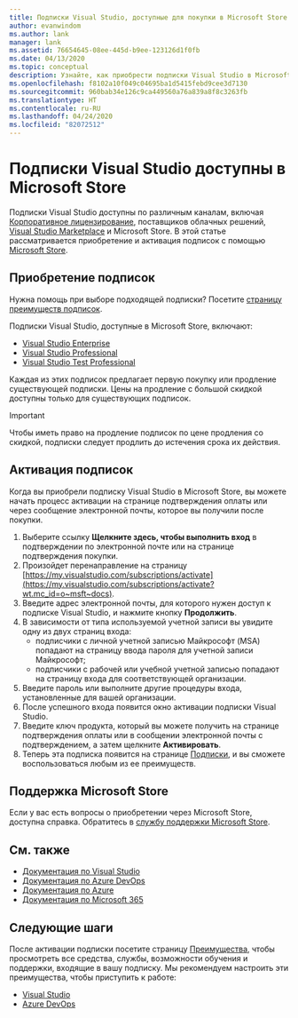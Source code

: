 ```yaml
---
title: Подписки Visual Studio, доступные для покупки в Microsoft Store | Документация Майкрософт
author: evanwindom
ms.author: lank
manager: lank
ms.assetid: 76654645-08ee-445d-b9ee-123126d1f0fb
ms.date: 04/13/2020
ms.topic: conceptual
description: Узнайте, как приобрести подписки Visual Studio в Microsoft Store и активировать их на портале подписок Visual Studio.
ms.openlocfilehash: f8102a10f049c04695ba1d5415febd9cee3d7130
ms.sourcegitcommit: 960bab34e126c9ca449560a76a839a8f8c3263fb
ms.translationtype: HT
ms.contentlocale: ru-RU
ms.lasthandoff: 04/24/2020
ms.locfileid: "82072512"
---
```

# <a name="visual-studio-subscriptions-are-available-through-the-microsoft-store"></a>Подписки Visual Studio доступны в Microsoft Store
Подписки Visual Studio доступны по различным каналам, включая [Корпоративное лицензирование](https://www.microsoft.com/licensing/default), поставщиков облачных решений, [Visual Studio Marketplace](https://marketplace.visualstudio.com/subscriptions) и Microsoft Store.  В этой статье рассматривается приобретение и активация подписок с помощью [Microsoft Store](https://www.microsoft.com/store/collections/visualstudio).  

## <a name="how-to-buy-subscriptions"></a>Приобретение подписок
Нужна помощь при выборе подходящей подписки?  Посетите [страницу преимуществ подписок](https://visualstudio.microsoft.com/vs/benefits/).  

Подписки Visual Studio, доступные в Microsoft Store, включают:
- [Visual Studio Enterprise](https://www.microsoft.com/p/visual-studio-enterprise-subscription/dg7gmgf0dst4?activetab=pivot%3aoverviewtab)
- [Visual Studio Professional](https://www.microsoft.com/p/visual-studio-professional-subscription/dg7gmgf0dst3?activetab=pivot%3aoverviewtab)
- [Visual Studio Test Professional](https://www.microsoft.com/p/visual-studio-test-professional-subscription/dg7gmgf0dst6?activetab=pivot%3aoverviewtab)

Каждая из этих подписок предлагает первую покупку или продление существующей подписки.  Цены на продление с большой скидкой доступны только для существующих подписок. 

> [!IMPORTANT]
> Чтобы иметь право на продление подписок по цене продления со скидкой, подписки следует продлить до истечения срока их действия.  

## <a name="how-to-activate-subscriptions"></a>Активация подписок
Когда вы приобрели подписку Visual Studio в Microsoft Store, вы можете начать процесс активации на странице подтверждения оплаты или через сообщение электронной почты, которое вы получили после покупки.

1. Выберите ссылку **Щелкните здесь, чтобы выполнить вход** в подтверждении по электронной почте или на странице подтверждения покупки.
2. Произойдет перенаправление на страницу [https://my.visualstudio.com/subscriptions/activate](https://my.visualstudio.com/subscriptions/activate?wt.mc_id=o~msft~docs).
3. Введите адрес электронной почты, для которого нужен доступ к подписке Visual Studio, и нажмите кнопку **Продолжить**.
4. В зависимости от типа используемой учетной записи вы увидите одну из двух страниц входа:
    - подписчики с личной учетной записью Майкрософт (MSA) попадают на страницу ввода пароля для учетной записи Майкрософт;
    - подписчики с рабочей или учебной учетной записью попадают на страницу входа для соответствующей организации.
5. Введите пароль или выполните другие процедуры входа, установленные для вашей организации.
6. После успешного входа появится окно активации подписки Visual Studio.
7. Введите ключ продукта, который вы можете получить на странице подтверждения оплаты или в сообщении электронной почты с подтверждением, а затем щелкните **Активировать**.
8. Теперь эта подписка появится на странице [Подписки](https://my.visualstudio.com/subscriptions?wt.mc_id=o~msft~docs), и вы сможете воспользоваться любым из ее преимуществ.

## <a name="support-for-microsoft-store"></a>Поддержка Microsoft Store
Если у вас есть вопросы о приобретении через Microsoft Store, доступна справка.  Обратитесь в [службу поддержки Microsoft Store](https://support.microsoft.com/help/28808/microsoft-store-contact-support?ocid=MSCOMStoreFooter-ContactUs).

## <a name="see-also"></a>См. также
- [Документация по Visual Studio](https://docs.microsoft.com/visualstudio/)
- [Документация по Azure DevOps](https://docs.microsoft.com/azure/devops/)
- [Документация по Azure](https://docs.microsoft.com/azure/)
- [Документация по Microsoft 365](https://docs.microsoft.com/microsoft-365/)

## <a name="next-steps"></a>Следующие шаги
После активации подписки посетите страницу [Преимущества](https://my.visualstudio.com/benefits?wt.mc_id=o~msft~docs), чтобы просмотреть все средства, службы, возможности обучения и поддержки, входящие в вашу подписку.  Мы рекомендуем настроить эти преимущества, чтобы приступить к работе:
- [Visual Studio](vs-ide-benefit.md)
- [Azure DevOps](vs-azure-devops.md)